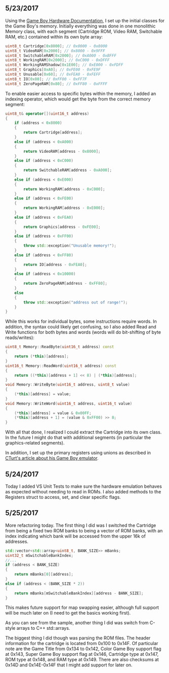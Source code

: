 ## 5/23/2017
Using the [Game Boy Hardware Documentation](http://marc.rawer.de/Gameboy/Docs/GBCPUman.pdf), I set up the initial classes for the Game Boy's memory. Initially everything was done in one monolithic Memory class, with each segment (Cartridge ROM, Video RAM, Switchable RAM, etc.) contained within its own byte array:

```c++
uint8_t Cartridge[0x8000]; // 0x0000 - 0x8000
uint8_t VideoRAM[0x2000]; // 0x8000 - 0x9FFF
uint8_t SwitchableRAM[0x2000]; // 0xA000 - 0xBFFF
uint8_t WorkingRAM[0x2000]; // 0xC000 - 0xDFFF
uint8_t WorkingRAMShadow[0x1E00]; // 0xE000 - 0xFDFF
uint8_t Graphics[0xA0]; // 0xFE00 - 0xFE9F
uint8_t Unusable[0x60]; // 0xFEA0 - 0xFEFF
uint8_t IO[0x80]; // 0xFF00 - 0xFF7F
uint8_t ZeroPageRAM[0x80]; // 0xFF80 - 0xFFFF
```

To enable easier access to specific bytes within the memory, I added an indexing operator, which would get the byte from the correct memory segment:

```c++
uint8_t& operator[](uint16_t address)
{
	if (address < 0x8000)
	{
		return Cartridge[address];
	}
	else if (address < 0xA000)
	{
		return VideoRAM[address - 0x8000];
	}
	else if (address < 0xC000)
	{
		return SwitchableRAM[address - 0xA000];
	}
	else if (address < 0xE000)
	{
		return WorkingRAM[address - 0xC000];
	}
	else if (address < 0xFE00)
	{
		return WorkingRAM[address - 0xE000];
	}
	else if (address < 0xFEA0)
	{
		return Graphics[address - 0xFE00];
	}
	else if (address < 0xFF00)
	{
		throw std::exception("Unusable memory!");
	}
	else if (address < 0xFF80)
	{
		return IO[address - 0xFEA0];
	}
	else if (address < 0x10000)
	{
		return ZeroPageRAM[address - 0xFF80];
	}
	else
	{
		throw std::exception("address out of range!");
	}
}
```

While this works for individual bytes, some instructions require words. In addition, the syntax could likely get confusing, so I also added Read and Write functions for both bytes and words (words will do bit-shifting of byte reads/writes):

```c++
uint8_t Memory::ReadByte(uint16_t address) const
{
	return (*this)[address];
}
uint16_t Memory::ReadWord(uint16_t address) const
{
	return ((*this)[address + 1] << 8) | (*this)[address];
}
void Memory::WriteByte(uint16_t address, uint8_t value)
{
	(*this)[address] = value;
}
void Memory::WriteWord(uint16_t address, uint16_t value)
{
	(*this)[address] = value & 0x00FF;
	(*this)[address + 1] = (value & 0xFF00) >> 8;
}
```

With all that done, I realized I could extract the Cartridge into its own class. In the future I might do that with additional segments (in particular the graphics-related segments).

In addition, I set up the primary registers using unions as described in [CTurt's article about his Game Boy emulator](http://cturt.github.io/cinoop.html).

## 5/24/2017
Today I added VS Unit Tests to make sure the hardware emulation behaves as expected without needing to read in ROMs. I also added methods to the Registers struct to access, set, and clear specific flags.

## 5/25/2017
More refactoring today. The first thing I did was I switched the Cartridge from being a fixed two ROM banks to being a vector of ROM banks, with an index indicating which bank will be accessed from the upper 16k of addresses.

```c++
std::vector<std::array<uint8_t, BANK_SIZE>> mBanks;
uint32_t mSwitchableBankIndex;
//...
if (address < BANK_SIZE)
{
	return mBanks[0][address];
}
else if (address < (BANK_SIZE * 2))
{
	return mBanks[mSwitchableBankIndex][address - BANK_SIZE];
}
```

This makes future support for map swapping easier, although full support will be much later on (I need to get the basics working first). 

As you can see from the sample, another thing I did was switch from C-style arrays to C++ std::arrays.

The biggest thing I did though was parsing the ROM files. The header information for the cartridge is located from 0x100 to 0x14F. Of particular note are the Game Title from 0x134 to 0x142, Color Game Boy support flag at 0x143, Super Game Boy support flag at 0x146, Cartridge type at 0x147, ROM type at 0x148, and RAM type at 0x149. There are also checksums at 0x14D and 0x14E-0x14F that I might add support for later on.
